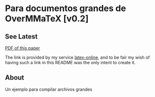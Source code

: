# Para documentos grandes de OverMMaTeX [v0.2]

## See Latest

[PDF of this
paper](http://latexonline.cc/compile?git=git://github.com/josemramirez/mmatex-gits.git&target=example1.tex)

The link is provided by my service
[latex-online](https://www.wolframcloud.com/env/dronesaipeiskos/OverMMaTeX_ONLINE_GIT_v2.nb),
and to be fair my wish of having such a link in this README was the only intent to
create it.

## About
Un ejemplo para compilar archivos grandes

